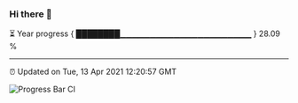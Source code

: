 ### Hi there 👋

⏳ Year progress { ████████▁▁▁▁▁▁▁▁▁▁▁▁▁▁▁▁▁▁▁▁▁▁ } 28.09 %

---

⏰ Updated on Tue, 13 Apr 2021 12:20:57 GMT

![Progress Bar CI](https://github.com/liununu/liununu/workflows/Progress%20Bar%20CI/badge.svg)
